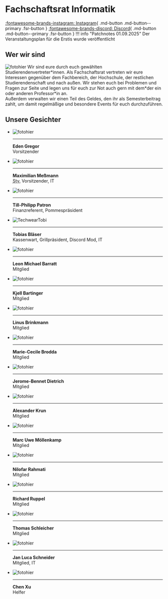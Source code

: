 # Fachschaftsrat Informatik

[:fontawesome-brands-instagram: Instagram](https://www.instagram.com/fachschaftsrat_fb4){ .md-button .md-button--primary .fsr-button }
[:fontawesome-brands-discord: Discord](https://discord.com/invite/wrfw8MMqg8){ .md-button .md-button--primary .fsr-button }
!!! info "Patchnotes 01.09.2025"
     Der Veranstaltungsplan für die Erstis wurde veröffentlicht
## Wer wir sind
![fotohier](images/gruppenfoto2025.JPG)
Wir sind eure durch euch gewählten Studierendenvertreter\*innen. Als Fachschaftsrat vertreten wir eure Interessen gegenüber dem Fachbereich, der Hochschule, der restlichen Studierendenschaft und nach außen. Wir stehen euch bei Problemen und Fragen zur Seite und legen uns für euch zur Not auch gern mit dem\*der ein oder anderen Professor\*in an.  
Außerdem verwalten wir einen Teil des Geldes, den ihr als Semesterbeitrag zahlt, um damit regelmäßige und besondere Events für euch durchzuführen.

## Unsere Gesichter

<div class="grid cards photo-grid" markdown>

- ![fotohier](images/eden.jpg)

    ---

    **Eden Gregor**  
    Vorsitzender

- ![fotohier](images/fotohier.gif)

    ---

    **Maximilian Meßmann**  
    <abbr title="Stellvertretender">Stv.</abbr> Vorsitzender, IT

- ![fotohier](images/till.jpg)

    ---

    **Till-Philipp Patron**  
    Finanzreferent, Pommespräsident

- ![TechwearTobi](images/techtobi.jpg)

    ---

    **Tobias Bläser**  
    Kassenwart, Grillpräsident, Discord Mod, IT

- ![fotohier](images/fotohier.gif)

    ---

    **Leon Michael Barratt**  
    Mitglied

- ![fotohier](images/fotohier.gif)

    ---

    **Kjell Bartinger**  
    Mitglied

- ![fotohier](images/fotohier.gif)

    ---

    **Linus Brinkmann**  
    Mitglied

- ![fotohier](images/fotohier.gif)

    ---

    **Marie-Cecile Brodda**  
    Mitglied

- ![fotohier](images/fotohier.gif)

    ---

    **Jerome-Bennet Dietrich**  
    Mitglied

- ![fotohier](images/fotohier.gif)

    ---

    **Alexander Krun**  
    Mitglied

- ![fotohier](images/marc.jpg)

    ---

    **Marc Uwe Möllenkamp**  
    Mitglied

- ![fotohier](images/fotohier.gif)

    ---

    **Nilofar Rahmati**  
    Mitglied

- ![fotohier](images/fotohier.gif)

    ---

    **Richard Ruppel**  
    Mitglied

- ![fotohier](images/fotohier.gif)

    ---

    **Thomas Schleicher**  
    Mitglied

- ![fotohier](images/fotohier.gif)

    ---

    **Jan Luca Schneider**  
    Mitglied, IT

- ![fotohier](images/fotohier.gif)

    ---

    **Chen Xu**  
    Helfer

</div>
